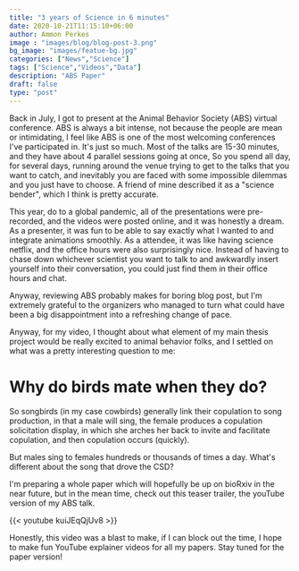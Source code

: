 ```yaml
---
title: "3 years of Science in 6 minutes"
date: 2020-10-21T11:15:10+06:00
author: Ammon Perkes
image : "images/blog/blog-post-3.png"
bg_image: "images/featue-bg.jpg"
categories: ["News","Science"]
tags: ["Science","Videos","Data"]
description: "ABS Paper"
draft: false
type: "post"
---
```


Back in July, I got to present at the Animal Behavior Society (ABS) virtual conference.
ABS is always a bit intense, not because the people are mean or intimidating, 
I feel like ABS is one of the most welcoming conferences I've participated in. 
It's just so much. Most of the talks are 15-30 minutes, and they have about 4 parallel sessions going at once, 
So you spend all day, for several days, running around the venue trying to get to the talks that you want to catch, 
and inevitably you are faced with some impossible dilemmas and you just have to choose. 
A friend of mine described it as a "science bender", which I think is pretty accurate.

This year, do to a global pandemic, all of the presentations were pre-recorded, 
and the videos were posted online, and it was honestly a dream. 
As a presenter, it was fun to be able to say exactly what I wanted to and integrate animations smoothly. 
As a attendee, it was like having science netflix, and the office hours were also surprisingly nice. 
Instead of having to chase down whichever scientist you want to talk to and awkwardly insert yourself into their 
conversation, you could just find them in their office hours and chat. 

Anyway, reviewing ABS probably makes for boring blog post, but I'm extremely grateful to the organizers who managed
to turn what could have been a big disappointment into a refreshing change of pace. 

Anyway, for my video, I thought about what element of my main thesis project would be really excited to 
animal behavior folks, and I settled on what was a pretty interesting question to me: 

# Why do birds mate when they do? 

So songbirds (in my case cowbirds) generally link their copulation to song production, 
in that a male will sing, the female produces a copulation solicitation display, in which she arches her back
to invite and facilitate copulation, and then copulation occurs (quickly). 

But males sing to females hundreds or thousands of times a day. What's different about the song that drove the CSD?

I'm preparing a whole paper which will hopefully be up on bioRxiv in the near future, but in the mean time, 
check out this teaser trailer, the youTube version of my ABS talk. 

{{< youtube kuiJEqQjUv8 >}}

Honestly, this video was a blast to make, if I can block out the time, I hope to make fun 
YouTube explainer videos for all my papers. Stay tuned for the paper version! 
